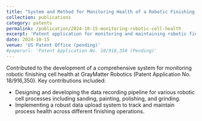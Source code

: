 ```yaml
---
title: "System and Method for Monitoring Health of a Robotic Finishing Cell"
collection: publications
category: patents
permalink: /publication/2024-10-15-monitoring-robotic-cell-health
excerpt: 'Patent application for monitoring and maintaining robotic finishing cell health'
date: 2024-10-15
venue: 'US Patent Office (pending)'
#paperurl: 'Patent Application No. 18/916,350 (Pending)'
---
```

Contributed to the development of a comprehensive system for monitoring robotic finishing cell health at GrayMatter Robotics (Patent Application No. 18/916,350). Key contributions included:
- Designing and developing the data recording pipeline for various robotic cell processes including sanding, painting, polishing, and grinding.
- Implementing a robust data upload system to track and maintain process health across different finishing operations.
